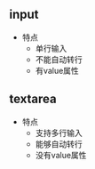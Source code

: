 input
--
- 特点
  - 单行输入
  - 不能自动转行
  - 有value属性
  
  
  
textarea
--
- 特点
  - 支持多行输入
  - 能够自动转行
  - 没有value属性

